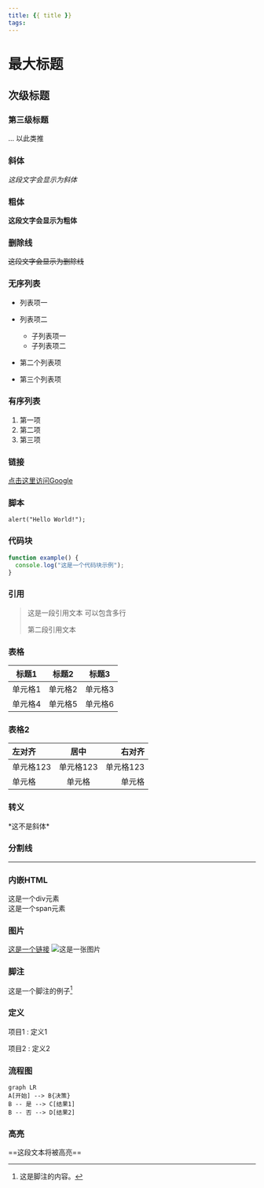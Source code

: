 ```yaml
---
title: {{ title }}
tags:
---
```


# 最大标题

## 次级标题

### 第三级标题

... 以此类推

### 斜体

*这段文字会显示为斜体*

### 粗体

**这段文字会显示为粗体**

### 删除线

~~这段文字会显示为删除线~~

### 无序列表

- 列表项一
- 列表项二
  - 子列表项一
  - 子列表项二

- 第二个列表项

- 第三个列表项

### 有序列表

1. 第一项
2. 第二项
3. 第三项

### 链接

[点击这里访问Google](https://www.google.com)

### 脚本

`alert("Hello World!");`

### 代码块

```javascript
function example() {
  console.log("这是一个代码块示例");
}
```

### 引用

> 这是一段引用文本
> 可以包含多行
>
> 第二段引用文本

### 表格

| 标题1 | 标题2 | 标题3 |
|-------|-------|-------|
| 单元格1 | 单元格2 | 单元格3 |
| 单元格4 | 单元格5 | 单元格6 |

### 表格2

| 左对齐 | 居中  | 右对齐 |
| :------ | :---: | ------: |
| 单元格123  | 单元格123 |  单元格123 |
| 单元格  | 单元格 |  单元格 |

### 转义

\*这不是斜体\*

### 分割线

---

### 内嵌HTML

<div>这是一个div元素</div>
<span>这是一个span元素</span>

### 图片

[这是一个链接](https://www.example.com "链接标题")
![这是一张图片](https://www.example.com/image.jpg "图片标题")

### 脚注

这是一个脚注的例子[^1]

[^1]: 这是脚注的内容。

### 定义

项目1
:   定义1

项目2
:   定义2

### 流程图

```mermaid
graph LR
A[开始] --> B{决策}
B -- 是 --> C[结果1]
B -- 否 --> D[结果2]
```

### 高亮

==这段文本将被高亮==

